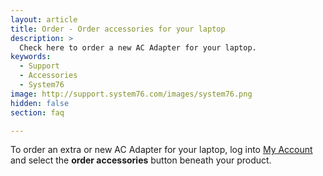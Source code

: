 ```yaml
---
layout: article
title: Order - Order accessories for your laptop
description: >
  Check here to order a new AC Adapter for your laptop.
keywords:
  - Support
  - Accessories
  - System76
image: http://support.system76.com/images/system76.png
hidden: false
section: faq

---
```


To order an extra or new AC Adapter for your laptop, log into [<i class="fa fa-user"></i> My Account](https://system76.com/my-account/orders) and select the **order accessories** button beneath your product.
